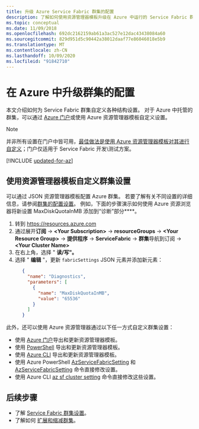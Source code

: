 ```yaml
---
title: 升级 Azure Service Fabric 群集的配置
description: 了解如何使用资源管理器模板升级在 Azure 中运行的 Service Fabric 群集的配置。
ms.topic: conceptual
ms.date: 11/09/2018
ms.openlocfilehash: 692dc2162159ab61a3ac527e12dac43438084a60
ms.sourcegitcommit: 829d951d5c90442a38012daaf77e86046018e5b9
ms.translationtype: MT
ms.contentlocale: zh-CN
ms.lasthandoff: 10/09/2020
ms.locfileid: "91842710"
---
```

# <a name="upgrade-the-configuration-of-a-cluster-in-azure"></a>在 Azure 中升级群集的配置 

本文介绍如何为 Service Fabric 群集自定义各种结构设置。 对于 Azure 中托管的群集，可以通过 [Azure 门户](https://portal.azure.com)或使用 Azure 资源管理器模板自定义设置。

> [!NOTE]
> 并非所有设置在门户中皆可用，[最佳做法是使用 Azure 资源管理器模板对其进行自定义](./service-fabric-best-practices-infrastructure-as-code.md)；门户仅适用于 Service Fabric 开发\测试方案。
> 


[!INCLUDE [updated-for-az](../../includes/updated-for-az.md)]

## <a name="customize-cluster-settings-using-resource-manager-templates"></a>使用资源管理器模板自定义群集设置
可以通过 JSON 资源管理器模板配置 Azure 群集。 若要了解有关不同设置的详细信息，请参阅[群集的配置设置](service-fabric-cluster-fabric-settings.md)。 例如，下面的步骤演示如何使用 Azure 资源浏览器将新设置 MaxDiskQuotaInMB 添加到“诊断”部分****。

1. 转到 https://resources.azure.com
2. 通过展开**订阅**  ->  **\<Your Subscription>**  ->  **resourceGroups**  ->  **\<Your Resource Group>**  ->  **提供程序**  ->  **ServiceFabric**  ->  **群集**导航到订阅 -> **\<Your Cluster Name>**
3. 在右上角，选择 " **读/写"。**
4. 选择 " **编辑** "，更新 `fabricSettings` JSON 元素并添加新元素：

```json
      {
        "name": "Diagnostics",
        "parameters": [
          {
            "name": "MaxDiskQuotaInMB",
            "value": "65536"
          }
        ]
      }
```

此外，还可以使用 Azure 资源管理器通过以下任一方式自定义群集设置：

- 使用 [Azure 门户](../azure-resource-manager/templates/export-template-portal.md)导出和更新资源管理器模板。
- 使用 [PowerShell](../azure-resource-manager/management/manage-resources-powershell.md) 导出和更新资源管理器模板。
- 使用 [Azure CLI](../azure-resource-manager/management/manage-resources-cli.md) 导出和更新资源管理器模板。
- 使用 Azure PowerShell [AzServiceFabricSetting](/powershell/module/az.servicefabric/set-azservicefabricsetting) 和 [AzServiceFabricSetting](/powershell/module/az.servicefabric/remove-azservicefabricsetting) 命令直接修改设置。
- 使用 Azure CLI [az sf cluster setting](/cli/azure/sf/cluster/setting) 命令直接修改这些设置。

## <a name="next-steps"></a>后续步骤
* 了解 [Service Fabric 群集设置](service-fabric-cluster-fabric-settings.md)。
* 了解如何 [扩展和缩减群集](service-fabric-cluster-scale-in-out.md)。
